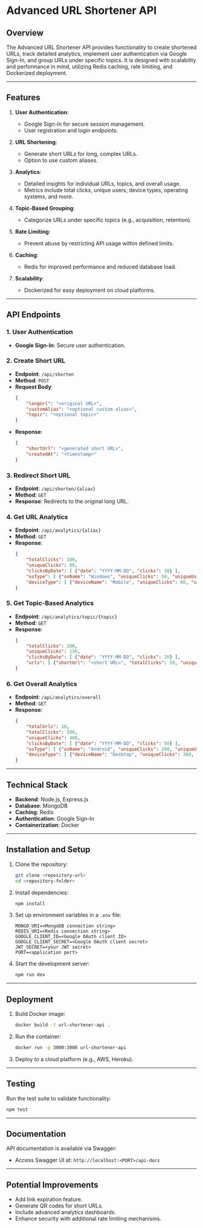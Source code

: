 # Advanced URL Shortener API

## Overview
The Advanced URL Shortener API provides functionality to create shortened URLs, track detailed analytics, implement user authentication via Google Sign-In, and group URLs under specific topics. It is designed with scalability and performance in mind, utilizing Redis caching, rate limiting, and Dockerized deployment.

---

## Features
1. **User Authentication**:
   - Google Sign-In for secure session management.
   - User registration and login endpoints.

2. **URL Shortening**:
   - Generate short URLs for long, complex URLs.
   - Option to use custom aliases.

3. **Analytics**:
   - Detailed insights for individual URLs, topics, and overall usage.
   - Metrics include total clicks, unique users, device types, operating systems, and more.

4. **Topic-Based Grouping**:
   - Categorize URLs under specific topics (e.g., acquisition, retention).

5. **Rate Limiting**:
   - Prevent abuse by restricting API usage within defined limits.

6. **Caching**:
   - Redis for improved performance and reduced database load.

7. **Scalability**:
   - Dockerized for easy deployment on cloud platforms.

---

## API Endpoints

### 1. User Authentication
- **Google Sign-In**: Secure user authentication.

### 2. Create Short URL
- **Endpoint**: `/api/shorten`
- **Method**: `POST`
- **Request Body**:
  ```json
  {
      "longUrl": "<original URL>",
      "customAlias": "<optional custom alias>",
      "topic": "<optional topic>"
  }
  ```
- **Response**:
  ```json
  {
      "shortUrl": "<generated short URL>",
      "createdAt": "<timestamp>"
  }
  ```

### 3. Redirect Short URL
- **Endpoint**: `/api/shorten/{alias}`
- **Method**: `GET`
- **Response**: Redirects to the original long URL.

### 4. Get URL Analytics
- **Endpoint**: `/api/analytics/{alias}`
- **Method**: `GET`
- **Response**:
  ```json
  {
      "totalClicks": 100,
      "uniqueClicks": 80,
      "clicksByDate": [ {"date": "YYYY-MM-DD", "clicks": 10} ],
      "osType": [ {"osName": "Windows", "uniqueClicks": 50, "uniqueUsers": 30} ],
      "deviceType": [ {"deviceName": "Mobile", "uniqueClicks": 60, "uniqueUsers": 40} ]
  }
  ```

### 5. Get Topic-Based Analytics
- **Endpoint**: `/api/analytics/topic/{topic}`
- **Method**: `GET`
- **Response**:
  ```json
  {
      "totalClicks": 200,
      "uniqueClicks": 150,
      "clicksByDate": [ {"date": "YYYY-MM-DD", "clicks": 20} ],
      "urls": [ {"shortUrl": "<short URL>", "totalClicks": 50, "uniqueClicks": 30} ]
  }
  ```

### 6. Get Overall Analytics
- **Endpoint**: `/api/analytics/overall`
- **Method**: `GET`
- **Response**:
  ```json
  {
      "totalUrls": 10,
      "totalClicks": 500,
      "uniqueClicks": 400,
      "clicksByDate": [ {"date": "YYYY-MM-DD", "clicks": 50} ],
      "osType": [ {"osName": "Android", "uniqueClicks": 200, "uniqueUsers": 150} ],
      "deviceType": [ {"deviceName": "Desktop", "uniqueClicks": 300, "uniqueUsers": 250} ]
  }
  ```

---

## Technical Stack
- **Backend**: Node.js, Express.js
- **Database**: MongoDB
- **Caching**: Redis
- **Authentication**: Google Sign-In
- **Containerization**: Docker

---

## Installation and Setup

1. Clone the repository:
   ```bash
   git clone <repository-url>
   cd <repository-folder>
   ```

2. Install dependencies:
   ```bash
   npm install
   ```

3. Set up environment variables in a `.env` file:
   ```env
   MONGO_URI=<MongoDB connection string>
   REDIS_URI=<Redis connection string>
   GOOGLE_CLIENT_ID=<Google OAuth client ID>
   GOOGLE_CLIENT_SECRET=<Google OAuth client secret>
   JWT_SECRET=<your JWT secret>
   PORT=<application port>
   ```

4. Start the development server:
   ```bash
   npm run dev
   ```

---

## Deployment
1. Build Docker image:
   ```bash
   docker build -t url-shortener-api .
   ```

2. Run the container:
   ```bash
   docker run -p 3000:3000 url-shortener-api
   ```

3. Deploy to a cloud platform (e.g., AWS, Heroku).

---

## Testing
Run the test suite to validate functionality:
```bash
npm test
```

---

## Documentation
API documentation is available via Swagger:
- Access Swagger UI at: `http://localhost:<PORT>/api-docs`

---

## Potential Improvements
- Add link expiration feature.
- Generate QR codes for short URLs.
- Include advanced analytics dashboards.
- Enhance security with additional rate limiting mechanisms.
